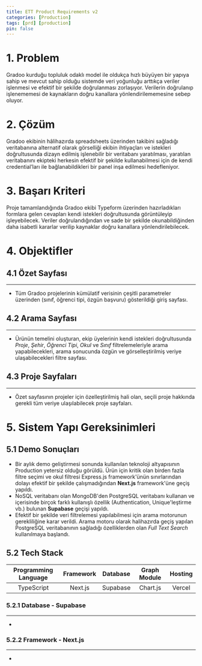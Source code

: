 ```yaml
---
title: ETT Product Requirements v2
categories: [Production]
tags: [prd] [production]
pin: false
---
```


# 1. **Problem**

Gradoo kurduğu topluluk odaklı model ile oldukça hızlı büyüyen bir yapıya sahip ve mevcut sahip olduğu sistemde veri yoğunluğu arttıkça veriler işlenmesi ve efektif bir şekilde doğrulanması zorlaşıyor. Verilerin doğrulanıp işlenememesi de kaynakların doğru kanallara yönlendirilememesine sebep oluyor.

# 2. **Çözüm**

Gradoo ekibinin hâlihazırda spreadsheets üzerinden takibini sağladığı veritabanına alternatif olarak görselliği ekibin ihtiyaçları ve istekleri doğrultusunda dizayn edilmiş işlenebilir bir veritabanı yaratılması, yaratılan veritabanını ekipteki herkesin efektif bir şekilde kullanabilmesi için de kendi credential’ları ile bağlanabildikleri bir panel inşa edilmesi hedefleniyor.

# 3. **Başarı Kriteri**

Proje tamamlandığında Gradoo ekibi Typeform üzerinden hazırladıkları formlara gelen cevapları kendi istekleri doğrultusunda görüntüleyip işleyebilecek. Veriler doğrulandığından ve sade bir şekilde okunabildiğinden daha isabetli kararlar verilip kaynaklar doğru kanallara yönlendirilebilecek.

# 4. **Objektifler**

## 4.1 Özet Sayfası

---
- Tüm Gradoo projelerinin kümülatif verisinin çeşitli parametreler üzerinden (sınıf, öğrenci tipi, özgün başvuru) gösterildiği giriş sayfası.

## 4.2 Arama Sayfası

---
- Ürünün temelini oluşturan, ekip üyelerinin kendi istekleri doğrultusunda *Proje*, *Şehir*, *Öğrenci Tipi*, *Okul* ve *Sınıf* filtrelemeleriyle arama yapabilecekleri, arama sonucunda özgün ve görselleştirilmiş veriye ulaşabilecekleri filtre sayfası.

## 4.3 Proje Sayfaları

---
- Özet sayfasının projeler için özelleştirilmiş hali olan, seçili proje hakkında gerekli tüm veriye ulaşılabilecek proje sayfaları.

# 5. **Sistem Yapı Gereksinimleri**

## 5.1 **Demo Sonuçları**

- Bir aylık demo geliştirmesi sonunda kullanılan teknoloji altyapısının Production yetersiz olduğu görüldü. Ürün için kritik olan birden fazla filtre seçimi ve okul filtresi Express.js framework'ünün sınırlarından dolayı efektif bir şekilde çalışmadığından **Next.js** framework'üne geçiş yapıldı.
- NoSQL veritabanı olan MongoDB'den PostgreSQL veritabanı kullanan ve içerisinde birçok farklı kullanışlı özellik (Authentication, Unique'leştirme vb.) bulunan  **Supabase** geçişi yapıldı.
- Efektif bir şekilde veri filtrelemesi yapılabilmesi için arama motorunun gerekliliğine karar verildi. Arama motoru olarak halihazırda geçiş yapılan PostgreSQL veritabanının sağladığı özelliklerden olan *Full Text Search* kullanılmaya başlandı.

## 5.2 **Tech Stack**

|Programming Language|Framework|Database|Graph Module|Hosting|
|:-:|:-:|:-:|:-:|:-:|
|TypeScript|Next.js|Supabase|Chart.js|Vercel

### 5.2.1 **Database - Supabase**

---
- 

### 5.2.2 **Framework - Next.js**

---
-
